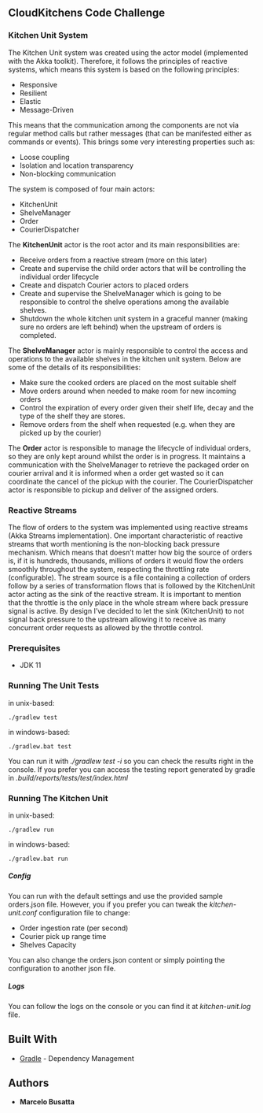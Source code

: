 ## CloudKitchens Code Challenge

### Kitchen Unit System

The Kitchen Unit system was created using the actor model (implemented with the Akka toolkit). Therefore, it follows the principles of reactive systems, which means this system is based on the following principles:

*	Responsive
*	Resilient
*	Elastic
*	Message-Driven

This means that the communication among the components are not via regular method calls but rather messages (that can be manifested either as commands or events). This brings some very interesting properties such as:

*	Loose coupling
*	Isolation and location transparency
*	Non-blocking communication

The system is composed of four main actors:

*	KitchenUnit
*	ShelveManager
*	Order
*	CourierDispatcher

The **KitchenUnit** actor is the root actor and its main responsibilities are:

*	Receive orders from a reactive stream (more on this later)
*	Create and supervise the child order actors that will be controlling the individual order lifecycle
*	Create and dispatch Courier actors to placed orders
*	Create and supervise the ShelveManager which is going to be responsible to control the shelve operations among the available shelves.
*	Shutdown the whole kitchen unit system in a graceful manner (making sure no orders are left behind) when the upstream of orders is completed.

The **ShelveManager** actor is mainly responsible to control the access and operations to the available shelves in the kitchen unit system. Below are some of the details of its responsibilities:

*	Make sure the cooked orders are placed on the most suitable shelf
*	Move orders around when needed to make room for new incoming orders
*	Control the expiration of every order given their shelf life, decay and the type of the shelf they are stores.
*	Remove orders from the shelf when requested (e.g. when they are picked up by the courier)

The **Order** actor is responsible to manage the lifecycle of individual orders, so they are only kept around whilst the order is in progress. It maintains a communication with the ShelveManager to retrieve the packaged order on courier arrival and it is informed when a order get wasted so it can coordinate the cancel of the pickup with the courier.
The CourierDispatcher actor is responsible to pickup and deliver of the assigned orders. 


### Reactive Streams

The flow of orders to the system was implemented using reactive streams (Akka Streams implementation). One important characteristic of reactive streams that worth mentioning is the non-blocking back pressure mechanism. Which means that doesn’t matter how big the source of orders is, if it is hundreds, thousands, millions of orders it would flow the orders smoothly throughout the system, respecting the throttling rate (configurable).
The stream source is a file containing a collection of orders follow by a series of transformation flows that is followed by the KitchenUnit actor acting as the sink of the reactive stream.
It is important to mention that the throttle is the only place in the whole stream where back pressure signal is active. By design I’ve decided to let the sink (KitchenUnit) to not signal back pressure to the upstream allowing it to receive as many concurrent order requests as allowed by the throttle control.


### Prerequisites

* JDK 11

### Running The Unit Tests

in unix-based:
```
./gradlew test
```

in windows-based:

```
./gradlew.bat test
```

You can run it with *./gradlew test -i* so you can check the results right in the console.
If you prefer you can access the testing report generated by gradle in *.build/reports/tests/test/index.html*

### Running The Kitchen Unit

in unix-based:
```
./gradlew run
```

in windows-based:

```
./gradlew.bat run
```

##### Config

You can run with the default settings and use the provided sample orders.json file. 
However, you if you prefer you can tweak the *kitchen-unit.conf* configuration file to change:

- Order ingestion rate (per second)
- Courier pick up range time
- Shelves Capacity

You can also change the orders.json content or simply pointing the configuration to another json file.

##### Logs

You can follow the logs on the console or you can find it at *kitchen-unit.log* file. 


## Built With

* [Gradle](https://gradle.org/) - Dependency Management

## Authors

* **Marcelo Busatta** 
